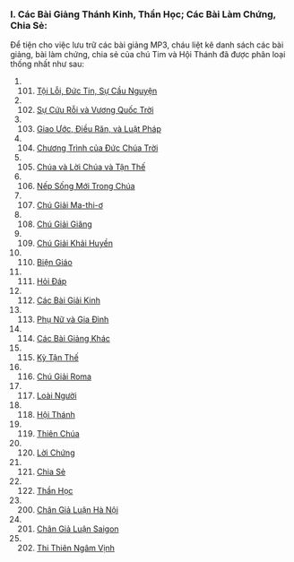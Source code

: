 ### I. Các Bài Giảng Thánh Kinh, Thần Học; Các Bài Làm Chứng, Chia Sẻ:

Để tiện cho việc lưu trữ các bài giảng MP3, cháu liệt kê danh sách các 
bài giảng, bài làm chứng, chia sẻ của chú Tim và Hội Thánh đã được phân
loại thống nhất như sau:

1. 101. [Tội Lỗi, Đức Tin, Sự Cầu Nguyện](https://soundcloud.com/huynh-christian-timothy/sets/101_toiloiductinsucaunguyen)
1. 102. [Sự Cứu Rỗi và Vương Quốc Trời](https://soundcloud.com/huynh-christian-timothy/sets/102_sucuuroivuongquoctroi)
1. 103. [Giao Ước, Điều Răn, và Luật Pháp](https://soundcloud.com/huynh-christian-timothy/sets/103_giaouocdieuranluatphap)
1. 104. [Chương Trình của Đức Chúa Trời](https://soundcloud.com/huynh-christian-timothy/sets/104_chuongtrinhcuaducchuatroi)
1. 105. [Chúa và Lời Chúa và Tận Thế](https://soundcloud.com/huynh-christian-timothy/sets/105_loichuatanthe)
1. 106. [Nếp Sống Mới Trong Chúa](https://soundcloud.com/huynh-christian-timothy/sets/106_nepsongmoitrongchua)
1. 107. [Chú Giải Ma-thi-ơ](https://soundcloud.com/huynh-christian-timothy/sets/107_chugiaimathio)
1. 108. [Chú Giải Giăng](https://soundcloud.com/huynh-christian-timothy/sets/108_chugiaigiang)
1. 109. [Chú Giải Khải Huyền](https://soundcloud.com/huynh-christian-timothy/sets/109_chugiaikhaihuyen)
1. 110. [Biện Giáo](https://soundcloud.com/huynh-christian-timothy/sets/110_biengiao)
1. 111. [Hỏi Đáp](https://soundcloud.com/huynh-christian-timothy/sets/111_hoivadap)
1. 112. [Các Bài Giải Kinh](https://soundcloud.com/huynh-christian-timothy/sets/112_giaikinh)
1. 113. [Phụ Nữ và Gia Đình](https://soundcloud.com/huynh-christian-timothy/sets/113_phunugiadinh)
1. 114. [Các Bài Giảng Khác](https://soundcloud.com/huynh-christian-timothy/sets/114_cacbaigiangkhac)
1. 115. [Kỳ Tận Thế](https://soundcloud.com/huynh-christian-timothy/sets/115_kytanthe)
1. 116. [Chú Giải Roma](https://soundcloud.com/huynh-christian-timothy/sets/116_chugiairoma)
1. 117. [Loài Người](https://soundcloud.com/huynh-christian-timothy/sets/117_loainguoi)
1. 118. [Hội Thánh](https://soundcloud.com/huynh-christian-timothy/sets/118_hoithanh)
1. 119. [Thiên Chúa](https://soundcloud.com/huynh-christian-timothy/sets/119_thienchua)
1. 120. [Lời Chứng](https://soundcloud.com/huynh-christian-timothy/sets/120_loichung)
1. 121. [Chia Sẻ](https://soundcloud.com/huynh-christian-timothy/sets/121_chiase)
1. 122. [Thần Học](https://soundcloud.com/huynh-christian-timothy/sets/122_thanhoc)
1. 200. [Chân Giả Luận Hà Nội](https://soundcloud.com/huynh-christian-timothy/sets/200_changialuanhanoi)
1. 201. [Chân Giả Luận Saigon](https://soundcloud.com/huynh-christian-timothy/sets/201_changialuansaigon)
1. 202. [Thi Thiên Ngâm Vịnh](https://soundcloud.com/huynh-christian-timothy/sets/202_thithienngamvinh)

